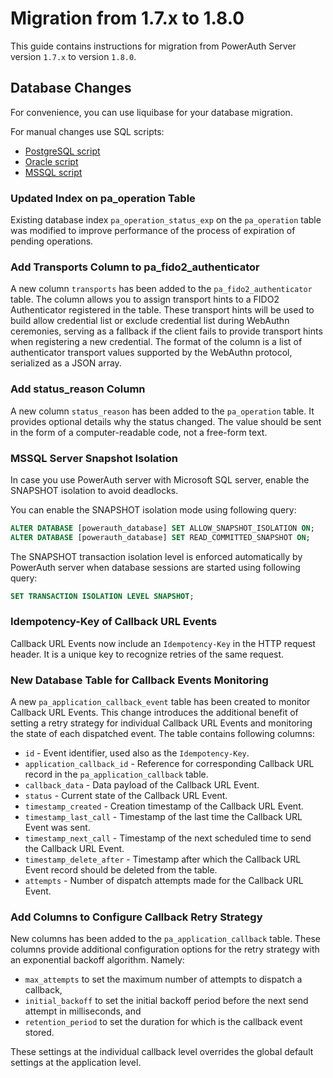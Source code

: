 # Migration from 1.7.x to 1.8.0

This guide contains instructions for migration from PowerAuth Server version `1.7.x` to version `1.8.0`.

## Database Changes

For convenience, you can use liquibase for your database migration.

For manual changes use SQL scripts:

- [PostgreSQL script](./sql/postgresql/migration_1.7.0_1.8.0.sql)
- [Oracle script](./sql/oracle/migration_1.7.0_1.8.0.sql)
- [MSSQL script](./sql/mssql/migration_1.7.0_1.8.0.sql)

### Updated Index on pa_operation Table

Existing database index `pa_operation_status_exp` on the `pa_operation` table was modified to improve performance of the
process of expiration of pending operations.

### Add Transports Column to pa_fido2_authenticator

A new column `transports` has been added to the `pa_fido2_authenticator` table. The column allows you to assign
transport hints to a FIDO2 Authenticator registered in the table. These transport hints will be used to build allow
credential list or exclude credential list during WebAuthn ceremonies, serving as a fallback if the client fails to
provide transport hints when registering a new credential. The format of the column is a list of authenticator transport
values supported by the WebAuthn protocol, serialized as a JSON array.

### Add status_reason Column

A new column `status_reason` has been added to the `pa_operation` table.
It provides optional details why the status changed.
The value should be sent in the form of a computer-readable code, not a free-form text.

### MSSQL Server Snapshot Isolation

In case you use PowerAuth server with Microsoft SQL server, enable the SNAPSHOT isolation to avoid deadlocks.

You can enable the SNAPSHOT isolation mode using following query:

```sql
ALTER DATABASE [powerauth_database] SET ALLOW_SNAPSHOT_ISOLATION ON;
ALTER DATABASE [powerauth_database] SET READ_COMMITTED_SNAPSHOT ON;
```

The SNAPSHOT transaction isolation level is enforced automatically by PowerAuth server when database sessions are started using following query:

```sql
SET TRANSACTION ISOLATION LEVEL SNAPSHOT;
```

### Idempotency-Key of Callback URL Events

Callback URL Events now include an `Idempotency-Key` in the HTTP request header. It is a unique key to recognize retries
of the same request.

### New Database Table for Callback Events Monitoring

A new `pa_application_callback_event` table has been created to monitor Callback URL Events. This change introduces
the additional benefit of setting a retry strategy for individual Callback URL Events and monitoring the state of each
dispatched event. The table contains following columns:
- `id` - Event identifier, used also as the `Idempotency-Key`.
- `application_callback_id` - Reference for corresponding Callback URL record in the `pa_application_callback` table.
- `callback_data` - Data payload of the Callback URL Event.
- `status` - Current state of the Callback URL Event.
- `timestamp_created` - Creation timestamp of the Callback URL Event.
- `timestamp_last_call` - Timestamp of the last time the Callback URL Event was sent.
- `timestamp_next_call` - Timestamp of the next scheduled time to send the Callback URL Event.
- `timestamp_delete_after` - Timestamp after which the Callback URL Event record should be deleted from the table.
- `attempts` - Number of dispatch attempts made for the Callback URL Event.

### Add Columns to Configure Callback Retry Strategy

New columns has been added to the `pa_application_callback` table. These columns provide additional configuration
options for the retry strategy with an exponential backoff algorithm. Namely:
- `max_attempts` to set the maximum number of attempts to dispatch a callback,
- `initial_backoff` to set the initial backoff period before the next send attempt in milliseconds, and
- `retention_period` to set the duration for which is the callback event stored.

These settings at the individual callback level overrides the global default settings at the application level.
